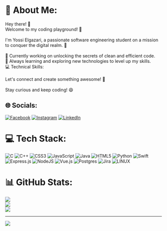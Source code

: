 # 💫 About Me:
Hey there! 👋<br>Welcome to my coding playground! 🚀<br><br>I'm Yossi Elgazari, a passionate software engineering student on a mission to conquer the digital realm. 🌟<br><br>🔭 Currently working on unlocking the secrets of clean and efficient code.<br>🌱 Always learning and exploring new technologies to level up my skills.<br>💻 Technical Skills:<br><br>Let's connect and create something awesome! 🤝<br><br>Stay curious and keep coding! 😄


## 🌐 Socials:
[![Facebook](https://img.shields.io/badge/Facebook-%231877F2.svg?logo=Facebook&logoColor=white)](https://facebook.com/yossielgazari) [![Instagram](https://img.shields.io/badge/Instagram-%23E4405F.svg?logo=Instagram&logoColor=white)](https://instagram.com/yossielgazari) [![LinkedIn](https://img.shields.io/badge/LinkedIn-%230077B5.svg?logo=linkedin&logoColor=white)](https://linkedin.com/in/yossielgazari) 

# 💻 Tech Stack:
![C](https://img.shields.io/badge/c-%2300599C.svg?style=for-the-badge&logo=c&logoColor=white) ![C++](https://img.shields.io/badge/c++-%2300599C.svg?style=for-the-badge&logo=c%2B%2B&logoColor=white) ![CSS3](https://img.shields.io/badge/css3-%231572B6.svg?style=for-the-badge&logo=css3&logoColor=white) ![JavaScript](https://img.shields.io/badge/javascript-%23323330.svg?style=for-the-badge&logo=javascript&logoColor=%23F7DF1E) ![Java](https://img.shields.io/badge/java-%23ED8B00.svg?style=for-the-badge&logo=java&logoColor=white) ![HTML5](https://img.shields.io/badge/html5-%23E34F26.svg?style=for-the-badge&logo=html5&logoColor=white) ![Python](https://img.shields.io/badge/python-3670A0?style=for-the-badge&logo=python&logoColor=ffdd54) ![Swift](https://img.shields.io/badge/swift-F54A2A?style=for-the-badge&logo=swift&logoColor=white) ![Express.js](https://img.shields.io/badge/express.js-%23404d59.svg?style=for-the-badge&logo=express&logoColor=%2361DAFB) ![NodeJS](https://img.shields.io/badge/node.js-6DA55F?style=for-the-badge&logo=node.js&logoColor=white) ![Vue.js](https://img.shields.io/badge/vuejs-%2335495e.svg?style=for-the-badge&logo=vuedotjs&logoColor=%234FC08D) ![Postgres](https://img.shields.io/badge/postgres-%23316192.svg?style=for-the-badge&logo=postgresql&logoColor=white) ![Jira](https://img.shields.io/badge/jira-%230A0FFF.svg?style=for-the-badge&logo=jira&logoColor=white) ![LINUX](https://img.shields.io/badge/Linux-FCC624?style=for-the-badge&logo=linux&logoColor=black)
# 📊 GitHub Stats:
![](https://github-readme-stats.vercel.app/api?username=YossiElgazari&theme=dark&hide_border=true&include_all_commits=false&count_private=false)<br/>
![](https://github-readme-streak-stats.herokuapp.com/?user=YossiElgazari&theme=dark&hide_border=true)<br/>
![](https://github-readme-stats.vercel.app/api/top-langs/?username=YossiElgazari&theme=dark&hide_border=true&include_all_commits=false&count_private=false&layout=compact)

---
[![](https://visitcount.itsvg.in/api?id=YossiElgazari&icon=0&color=0)](https://visitcount.itsvg.in)

